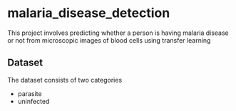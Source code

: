 # malaria_disease_detection
This project involves predicting whether a person is having malaria disease or not from microscopic images of blood cells using transfer learning

## Dataset
The dataset consists of two categories
* parasite
* uninfected
